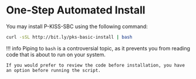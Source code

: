 # One-Step Automated Install

You may install P-KISS-SBC using the following command:

```bash
curl -sSL http://bit.ly/pks-basic-install | bash
```

<!-- markdownlint-disable code-block-style -->
!!! info
    Piping to `bash` is a controversial topic, as it prevents you from reading code that is about to run on your system.

    If you would prefer to review the code before installation, you have an option before running the script.
<!-- markdownlint-enable code-block-style -->
